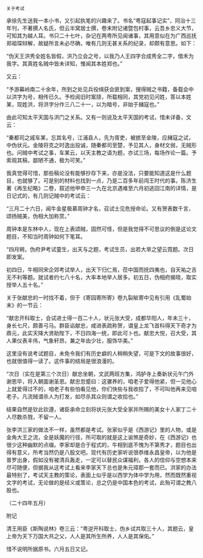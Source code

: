    关于考试 

   承徐先生送我一本小书，又引起执笔的兴趣来了。书名“粤寇起事记实”，同治十三年刊，不著撰人名氏，但云半窝居士撰，卷末附记诸暨包村事，云吾乡忠义大节，可知其为越人耳。书只二十七叶，杂记在两粤所见闻诸事，其用意似在为广西巡抚郑祖琛辩解，故疑所言未必尽确，唯有几则无甚关系的纪录，却颇有意思。如下：

   “伪天王洪秀全姓名皆假，洪乃立会之号，以我乃人王四字合成秀全二字，借禾为我字。其真姓名贼中皆未详知，惟闻其本姓郑也。”

   又云：

   “予游幕岭南二十余年，所到之处见兵役缉获会匪到案，搜得贼之书籍，备载会中以洪字为号，相传已久。予检阅旧时案牍，所载相同，其党初见问姓，答以本姓某，现姓洪，将洪字分作三八二十一，以为暗号，非始于赭寇也。”

   由此可知太平天国与洪门之关系。又有一则说及太平天国的考试，惜未详备，文云：

   “秦都司之戚车某，忘其名号，江浦县人，先为胥吏，被掳至金陵，应赭寇之试，中伪状元。金陵将克之时逸出投诚，随秦都司至楚，予见其人，身材文弱，无贼形也。问贼中考试之事，车某云，以天主教之语为题，亦试三场，每场作论一篇。予索观其稿，鄙陋不通，极为可笑。”

   我真觉得可惜，那些稿论没有能够抄存下来，亦是没法，只要能知道这是什么题目，也就够了。可是别的材料也找到一点，乃是二百多年前闯王时代的事。陈济生著《再生纪略》二卷，叙述他甲申三一九在北京遇难至六月初逃回江南的详情，是日记式的，有几则记贼中的考试云：

   “三月二十六日，闻牛金星极慕周钟才名，召试士见危授命论。又有贺表数千言，颂扬贼美，伪相大加称赏。”

   周钟本是东林中人，现在上表颂贼，固然可怪，但是我觉得不可思议的倒是这论文题目，不知当时周钟如何下笔耳。

   “四月朔，伪府尹考试童生，出天与之题，考试生员，出若大旱之望云霓题。次日即发案。

   初四日，牛相同宋企郊考试举人，出天下归仁焉，莅中国而抚四夷也，自天祐之吉无不利等题。就试者约七八十名，大率本地举人居多。初五日，伪相府揭晓，取实授举人五十名。”

   关于张献忠的一时找不着，但于《寄园寄所寄》卷九裂眦寄中见有引用《乱蜀始末》的一节云：

   “献忠开科取士，会试进士得一百二十人，状元张大受，成都华阳人，年未三十，身长七尺，颇善弓马。群臣谄献忠，咸进表疏称贺，谓皇上龙飞首科得天下奇才为鼎元，此实天降大贤助陛下，不日四海一统，即此可卜也。献忠大悦，召大受，其人果仪表丰伟，气象轩昂，兼之年齿少壮，服饰华美。”

   这里没有说考试题目，未免令我们有历史癖的人稍稍失望，可是下文的故事很好，也就很值得一读了。这件事的结局是很浪漫的。

   “次日（实在是第三个次日）献忠坐朝，文武两班方集，鸿胪寺上奏新状元午门外谢恩毕，将入朝面谢圣恩。献忠忽蹙曰：这骡养的，咱老子爱得他紧，但一见他心上就爱得过不的，咱老子有些怕看见他，你们快些与我收拾了，不可叫他再来见咱老子。凡流贼谓杀人为打发，如尽杀其众则谓之收拾也。”

   结果自然是钦此钦遵，诸臣承命立刻将状元张大受全家并所赐的美女十人家丁二十人尽数杀戮，不留一人。

   张李洪三家的做法不一样，虽然都是考试。张家似乎是《西游记》里的人物，或是金角大王之流，全是妖魔的行径，所可取的就是这上谕煞是奇妙，在《西游记》也很少这种幽默的点缀。李家却是合于程式的，牛相到底不愧为不第秀才，题目也出得有意义，所考当然仍是八股文吧。现代有历史家听说很恭维永昌皇帝，以为他是普罗出身，假如没有被清兵轰走，一定可以替民众谋福利，各人的信仰与空想本来尽可随便，但据我从这考试上看来李家天下总也是朱元璋那一套而已。洪家的办法最特别了，考试天主教的策论，表面上似乎是以西学为体中学为用，然而既然重视文字的考试，无论做的是经义或策论，总之仍是中国本色的考试，此殆可谓之教八股也。

   （二十四年五月）

   附记

   清王用臣《斯陶说林》卷三云：“粤逆开科取士，伪乡试共取三十人，其题云，皇上帝为天下万国大共之父，人人是其所生所养，人人是其保佑。”

   惜不说明所据原书。六月五日又记。

